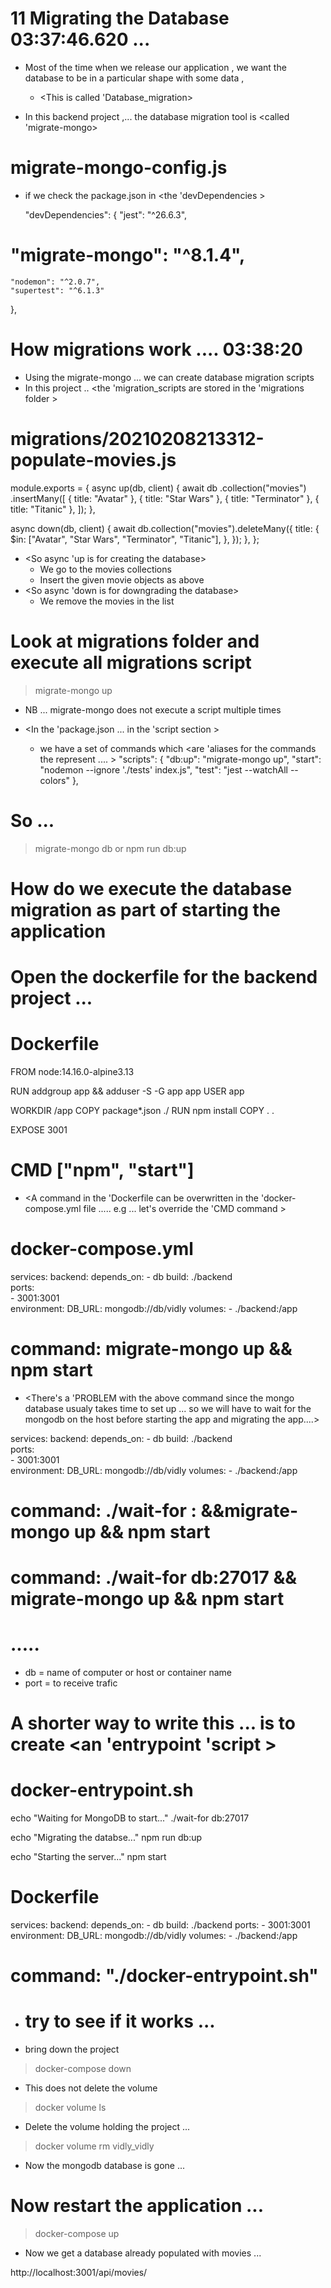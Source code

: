 # 11 Migrating the Database     03:37:46.620     ...

- Most of the time when we release our application , we want the database to be in a particular shape with some data , 
    - <This is called 'Database_migration>

- In this backend project ,... the database migration tool is <called 'migrate-mongo> 

# migrate-mongo-config.js

- if we check the package.json in <the 'devDependencies >

  "devDependencies": {
    "jest": "^26.6.3",
#     "migrate-mongo": "^8.1.4",
    "nodemon": "^2.0.7", 
    "supertest": "^6.1.3"
  },


# How migrations work .... 03:38:20

- Using the migrate-mongo ... we can create database migration scripts 
- In this project .. <the 'migration_scripts are stored in the 'migrations folder >


# migrations/20210208213312-populate-movies.js

module.exports = {
  async up(db, client) {
    await db
      .collection("movies")
      .insertMany([
        { title: "Avatar" },
        { title: "Star Wars" },
        { title: "Terminator" },
        { title: "Titanic" },
      ]);
  },

  async down(db, client) {
    await db.collection("movies").deleteMany({
      title: {
        $in: ["Avatar", "Star Wars", "Terminator", "Titanic"],
      },
    });
  },
};


- <So async 'up is for creating the database>
    - We go to the movies collections 
    - Insert the given movie objects as above 
- <So async 'down is for downgrading the database>
    - We remove the movies in the list


# Look at migrations folder and execute all migrations script 

> migrate-mongo up

- NB ... migrate-mongo does not execute a script multiple times 


- <In the 'package.json ... in the 'script section > 
    - we have a set of commands which <are 'aliases for the commands the represent .... >
  "scripts": {
    "db:up": "migrate-mongo up",
    "start": "nodemon --ignore './tests' index.js",
    "test": "jest --watchAll --colors"
  },


# So ...

> migrate-mongo db 
or 
> npm run db:up














# How do we execute the database migration as part of starting the application 



# Open the dockerfile for the backend project ... 

# Dockerfile
FROM node:14.16.0-alpine3.13

RUN addgroup app && adduser -S -G app app
USER app

WORKDIR /app
COPY package*.json ./
RUN npm install
COPY . . 

EXPOSE 3001 

# CMD ["npm", "start"]


- <A command in the 'Dockerfile can be overwritten in the 'docker-compose.yml file ..... e.g ... let's override the 'CMD command  >

# docker-compose.yml

services: 
  backend: 
    depends_on: 
      - db
    build: ./backend             
    ports:                         
      - 3001:3001                    
    environment:
      DB_URL: mongodb://db/vidly
    volumes:
      - ./backend:/app
#   command: migrate-mongo up && npm start



- <There's a 'PROBLEM with the above command since the mongo database usualy takes time to set up ... so we will have to wait for the mongodb on the host before starting the app and migrating the app....>


services: 
  backend: 
    depends_on: 
      - db
    build: ./backend             
    ports:                         
      - 3001:3001                    
    environment:
      DB_URL: mongodb://db/vidly
    volumes:
      - ./backend:/app
#   command: ./wait-for <databasenameOnHost>:<port> &&migrate-mongo up && npm start
#   command: ./wait-for db:27017 && migrate-mongo up && npm start



# .....
- db = name of computer or host or container name
- port = to receive trafic 


# A shorter way to write this ... is to create <an 'entrypoint 'script >

# docker-entrypoint.sh
echo "Waiting for MongoDB to start..."
./wait-for db:27017 

echo "Migrating the databse..."
npm run db:up 

echo "Starting the server..."
npm start 



# Dockerfile 

services:
  backend: 
    depends_on: 
      - db
    build: ./backend
    ports: 
      - 3001:3001
    environment: 
      DB_URL: mongodb://db/vidly
    volumes:
      - ./backend:/app
#   command: "./docker-entrypoint.sh"



- # try to see if it works ... 

- bring down the project 

> docker-compose down 

- This does not delete the volume 

> docker volume ls 

- Delete the volume holding the project ...

> docker volume rm vidly_vidly

- Now the mongodb database is gone ... 

# Now restart the application ... 

> docker-compose up

- Now we get a database already populated with movies ... 

http://localhost:3001/api/movies/